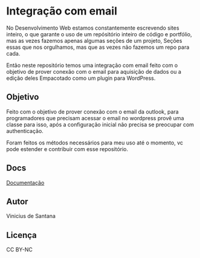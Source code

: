 # Integração com email
No Desenvolvimento Web estamos constantemente escrevendo sites inteiro, o que garante o uso de um repósitório inteiro de código e portfólio, mas as vezes fazemos apenas algumas seções de um projeto, Seções essas que nos orgulhamos, mas que as vezes não fazemos um repo para cada.

Então neste repositório temos uma integração com email feito com o objetivo de prover conexão com o email para aquisição de dados ou a edição deles
Empacotado como um plugin para WordPress.

## Objetivo
Feito com o objetivo de prover conexão com o email da outlook, para programadores que precisam acessar o email no wordpress provê uma classe para isso, após a configuração inicial não precisa se preocupar com authenticação.

Foram feitos os métodos necessários para meu uso até o momento, vc pode estender e contribuir com esse repositório.

## Docs
[Documentação](docs/index.md)

## Autor
Vinicius de Santana

## Licença
CC BY-NC
